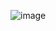 ![image](https://user-images.githubusercontent.com/102954942/221248381-fb700e45-f326-4929-8b67-5004daa3d0d5.png)
